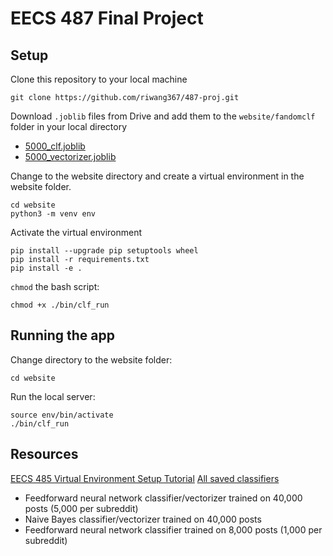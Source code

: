 # EECS 487 Final Project

## Setup
Clone this repository to your local machine

	git clone https://github.com/riwang367/487-proj.git

Download `.joblib` files from Drive and add them to the `website/fandomclf` folder in your local directory
	
- [5000_clf.joblib](https://drive.google.com/file/d/18lQkaqY-lx6X8VQq_wJCOtctwXa4aPI6/view?usp=drive_link)
- [5000_vectorizer.joblib](https://drive.google.com/file/d/1kRNJc0QzxHYENE_MZafw7rJSHLEmRgfM/view?usp=drive_link)

Change to the website directory and create a virtual environment in the website folder.
   
    cd website
    python3 -m venv env

Activate the virtual environment

    pip install --upgrade pip setuptools wheel
    pip install -r requirements.txt
    pip install -e .

`chmod` the bash script:

    chmod +x ./bin/clf_run

## Running the app
Change directory to the website folder:
	
 	cd website

Run the local server:

	source env/bin/activate
    ./bin/clf_run
    

## Resources
[EECS 485 Virtual Environment Setup Tutorial](https://eecs485staff.github.io/p1-insta485-static/setup_virtual_env.html)
[All saved classifiers](https://drive.google.com/drive/folders/1m1KvKKQivOn3Wi9ba6jw_okkxD-lnoym?usp=sharing)
- Feedforward neural network classifier/vectorizer trained on 40,000 posts (5,000 per subreddit)
- Naive Bayes classifier/vectorizer trained on 40,000 posts
- Feedforward neural network classifier trained on 8,000 posts (1,000 per subreddit)